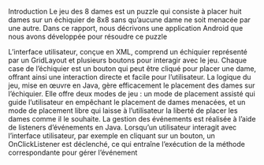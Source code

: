 Introduction
Le jeu des 8 dames est un puzzle qui consiste à placer huit dames sur un échiquier de 8x8 sans 
qu’aucune dame ne soit menacée par une autre. Dans ce rapport, nous décrivons une application 
Android que nous avons développée pour résoudre ce puzzle

L’interface utilisateur, conçue en XML, comprend un échiquier représenté par un GridLayout et 
plusieurs boutons pour interagir avec le jeu. Chaque case de l’échiquier est un bouton qui peut être 
cliqué pour placer une dame, offrant ainsi une interaction directe et facile pour l’utilisateur.
La logique du jeu, mise en œuvre en Java, gère efficacement le placement des dames sur l’échiquier.
Elle offre deux modes de jeu : un mode de placement assisté qui guide l’utilisateur en empêchant le 
placement de dames menacées, et un mode de placement libre qui laisse à l’utilisateur la liberté de 
placer les dames comme il le souhaite.
La gestion des événements est réalisée à l’aide de listeners d’événements en Java. Lorsqu’un 
utilisateur interagit avec l’interface utilisateur, par exemple en cliquant sur un bouton, un 
OnClickListener est déclenché, ce qui entraîne l’exécution de la méthode correspondante pour 
gérer l’événement
